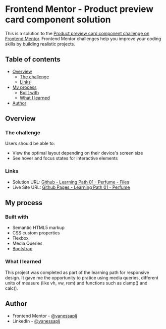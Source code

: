 # Frontend Mentor - Product preview card component solution

This is a solution to the [Product preview card component challenge on Frontend Mentor](https://www.frontendmentor.io/challenges/product-preview-card-component-GO7UmttRfa). Frontend Mentor challenges help you improve your coding skills by building realistic projects. 

## Table of contents

- [Overview](#overview)
  - [The challenge](#the-challenge)
  - [Links](#links)
- [My process](#my-process)
  - [Built with](#built-with)
  - [What I learned](#what-i-learned)
- [Author](#author)

## Overview

### The challenge

Users should be able to:

- View the optimal layout depending on their device's screen size
- See hover and focus states for interactive elements

### Links

- Solution URL: [Github - Learning Path 01 - Perfume - Files](https://github.com/vanessaplj/LP01-Perfume)
- Live Site URL: [Github Pages - Learning Path 01 - Perfume](https://your-live-site-url.com)

## My process

### Built with

- Semantic HTML5 markup
- CSS custom properties
- Flexbox
- Media Queries
- [Bootstrap](https://getbootstrap.com/)

### What I learned

This project was completed as part of the learning path for responsive design. It gave me the opportunity to pratice using media queries, different units of measure (like vh, vw, rem) and functions such as clamp() and calc().

## Author

- Frontend Mentor - [@vanessaplj](https://www.frontendmentor.io/profile/vanessaplj)
- LinkedIn - [@vanessaplj](https://www.linkedin.com/in/vanessaplj/)
